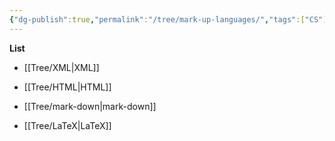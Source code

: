 ```yaml
---
{"dg-publish":true,"permalink":"/tree/mark-up-languages/","tags":["CS"],"created":"2022-08-11T17:49:12.164+08:00","updated":"2023-08-27T03:39:48.444+08:00"}
---
```



**List**

- [[Tree/XML\|XML]]

-  [[Tree/HTML\|HTML]]

- [[Tree/mark-down\|mark-down]]

- [[Tree/LaTeX\|LaTeX]]